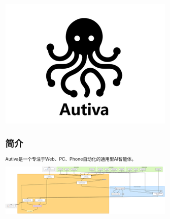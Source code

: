 ![autiva_ch.svg](autiva-web/src/main/resources/autiva_ch.svg)

# 简介
Autiva是一个专注于Web、PC、Phone自动化的通用型AI智能体。

![arch.png](autiva-web/src/main/resources/arch.png)